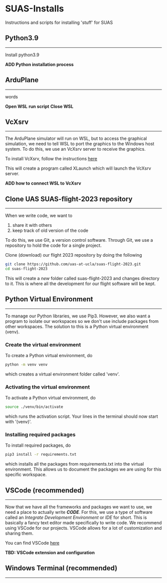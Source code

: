 # SUAS-Installs
Instructions and scripts for installing 'stuff' for SUAS

## Python3.9
---
Install python3.9

**ADD Python installation process**

## ArduPlane
---
words

**Open WSL**
**run script**
**Close WSL**

## VcXsrv
---
The ArduPlane simulator will run on WSL, but to access the graphical simulation, we need to tell
WSL to port the graphics to the Windows host system.
To do this, we use an VcXsrv server to receive the graphics.

To install VcXsrv, follow the instructions [here](https://sourceforge.net/projects/vcxsrv/)

This will create a program called XLaunch which will launch the VcXsrv server.

**ADD how to connect WSL to VcXsrv**

## Clone UAS SUAS-flight-2023 repository
---
When we write code, we want to
1. share it with others
2. keep track of old version of the code

To do this, we use Git, a version control software.
Through Git, we use a repository to hold the code for a single project.

Clone (download) our flight 2023 repository by doing the following
```bash
git clone https://github.com/uas-at-ucla/suas-flight-2023.git
cd suas-flight-2023
```
This will create a *new* folder called suas-flight-2023 and changes directory to it.
This is where all the development for our flight software will be kept.

## Python Virtual Environment
---
To manage our Python libraries, we use Pip3.
However, we also want a program to isolate our workspaces so we don't use include packages from other workspaces.
The solution to this is a Python virtual environment (venv).
<br/>

### Create the virtual environment
To create a Python virtual environment, do
```bash
python -m venv venv
```
which creates a virtual environment folder called 'venv'.
<br/>

### Activating the virtual environment
To activate a Python virtual environment, do
```bash
source ./venv/bin/activate
```
which runs the activation script. 
Your lines in the terminal should now start with '(venv)'.
<br/>

### Installing required packages
To install required packages, do
```bash
pip3 install -r requirements.txt
```
which installs all the packages from requirements.txt into the virtual environment.
This allows us to document the packages we are using for this specific workspace.


## VSCode (recommended)
---
Now that we have all the frameworks and packages we want to use, we need a place to actually write ***CODE***.
For this, we use a type of software called an *Integrate Development Environment* or *IDE* for short.
This is basically a fancy text editor made specifically to write code. 
We recommend using VSCode for our projects. VSCode allows for a lot of customization and sharing them.

You can find VSCode [here](https://code.visualstudio.com/Download)

**TBD: VSCode extension and configuration**

## Windows Terminal (recommended)
---